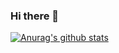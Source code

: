 ### Hi there 👋

[![Anurag's github stats](https://github-readme-stats.vercel.app/api?username=Jurredr)](https://github.com/anuraghazra/github-readme-stats)

<!--
**Jurredr/Jurredr** is a ✨ _special_ ✨ repository because its `README.md` (this file) appears on your GitHub profile.

Here are some ideas to get you started:

- 🔭 I’m currently working on ...
- 🌱 I’m currently learning ...
- 👯 I’m looking to collaborate on ...
- 🤔 I’m looking for help with ...
- 💬 Ask me about ...
- 📫 How to reach me: ...
- 😄 Pronouns: ...
- ⚡ Fun fact: ...
-->
